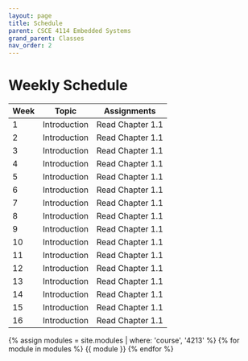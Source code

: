 ```yaml
---
layout: page
title: Schedule
parent: CSCE 4114 Embedded Systems
grand_parent: Classes
nav_order: 2
---
```


# Weekly Schedule
| Week |  Topic  |  Assignments |
|----------|----------|----------|
|1 | Introduction | Read Chapter 1.1|
|2 | Introduction | Read Chapter 1.1|
|3 | Introduction | Read Chapter 1.1|
|4 | Introduction | Read Chapter 1.1|
|5 | Introduction | Read Chapter 1.1|
|6 | Introduction | Read Chapter 1.1|
|7 | Introduction | Read Chapter 1.1|
|8 | Introduction | Read Chapter 1.1|
|9 | Introduction | Read Chapter 1.1|
|10 | Introduction | Read Chapter 1.1|
|11 | Introduction | Read Chapter 1.1|
|12 | Introduction | Read Chapter 1.1|
|13 | Introduction | Read Chapter 1.1|
|14 | Introduction | Read Chapter 1.1|
|15 | Introduction | Read Chapter 1.1|
|16 | Introduction | Read Chapter 1.1|




{% assign modules = site.modules | where: 'course', '4213' %}
{% for module in modules %}
{{ module }}
{% endfor %}
